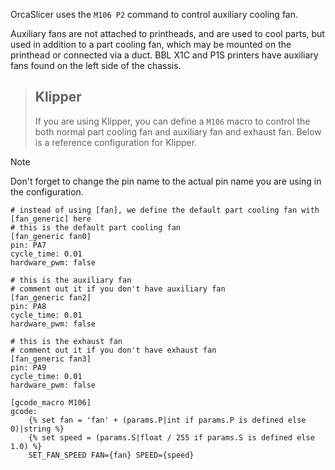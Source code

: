OrcaSlicer uses the `M106 P2` command to control auxiliary cooling fan.

Auxiliary fans are not attached to printheads, and are used to cool parts, but used in addition to a part cooling fan, which may be mounted on the printhead or connected via a duct. BBL X1C and P1S printers have auxiliary fans found on the left side of the chassis. 

> ## Klipper <br>
> If you are using Klipper, you can define a `M106` macro to control the both normal part cooling fan and auxiliary fan and exhaust fan. Below is a reference configuration for Klipper.   

> [!NOTE]
> Don't forget to change the pin name to the actual pin name you are using in the configuration.

```
# instead of using [fan], we define the default part cooling fan with [fan_generic] here
# this is the default part cooling fan
[fan_generic fan0]
pin: PA7
cycle_time: 0.01
hardware_pwm: false

# this is the auxiliary fan
# comment out it if you don't have auxiliary fan
[fan_generic fan2]
pin: PA8
cycle_time: 0.01
hardware_pwm: false

# this is the exhaust fan
# comment out it if you don't have exhaust fan
[fan_generic fan3]
pin: PA9
cycle_time: 0.01
hardware_pwm: false

[gcode_macro M106]
gcode:
    {% set fan = 'fan' + (params.P|int if params.P is defined else 0)|string %}
    {% set speed = (params.S|float / 255 if params.S is defined else 1.0) %}
    SET_FAN_SPEED FAN={fan} SPEED={speed}

```

